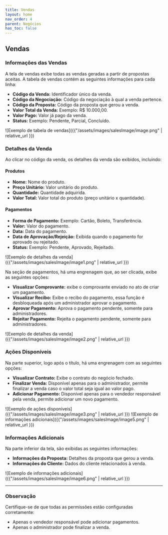 ```yaml
---
title: Vendas
layout: home
nav_order: 4
parent: Negócios
has_toc: false
---
```



## **Vendas**

### Informações das Vendas
A tela de vendas exibe todas as vendas geradas a partir de propostas aceitas. A tabela de vendas contém as seguintes informações para cada linha:  
- **Código da Venda:** Identificador único da venda.  
- **Código da Negociação:** Código da negociação à qual a venda pertence.  
- **Código da Proposta:** Código da proposta que gerou a venda.  
- **Valor Total da Venda:** Exemplo: R$ 10.000,00.  
- **Valor Pago:** Valor já pago da venda.  
- **Status:** Exemplo: Pendente, Parcial, Concluído.  

![Exemplo de tabela de vendas]({{"/assets/images/salesImage/image.png" | relative_url }})

### Detalhes da Venda
Ao clicar no código da venda, os detalhes da venda são exibidos, incluindo:

#### Produtos
- **Nome:** Nome do produto.  
- **Preço Unitário:** Valor unitário do produto.  
- **Quantidade:** Quantidade adquirida.  
- **Valor Total:** Valor total do produto (preço unitário x quantidade).  

#### Pagamentos
- **Forma de Pagamento:** Exemplo: Cartão, Boleto, Transferência.  
- **Valor:** Valor do pagamento.  
- **Data:** Data do pagamento.  
- **Data de Aprovação/Rejeição:** Exibida quando o pagamento for aprovado ou rejeitado.  
- **Status:** Exemplo: Pendente, Aprovado, Rejeitado.  

![Exemplo de detalhes da venda]({{"/assets/images/salesImage/image1.png" | relative_url }})

Na seção de pagamentos, há uma engrenagem que, ao ser clicada, exibe as seguintes opções:  
- **Visualizar Comprovante:** exibe o comprovante enviado no ato de criar um pagamento.
- **Visualizar Recibo:** Exibe o recibo do pagamento, essa função é desbloqueada após um administrador aprovar o pagamento.  
- **Aprovar Pagamento:** Aprova o pagamento pendente, somente para administradores.  
- **Rejeitar Pagamento:** Rejeita o pagamento pendente, somente para administradores.  

![Exemplo de detalhes da venda]({{"/assets/images/salesImage/image2.png" | relative_url }})

### Ações Disponíveis
Na parte superior, logo após o título, há uma engrenagem com as seguintes opções:  
- **Visualizar Contrato:** Exibe o contrato do negócio fechado.  
- **Finalizar Venda:** Disponível apenas para o administrador, permite finalizar a venda caso o valor total seja igual ao valor pago.  
- **Adicionar Pagamento:** Disponível apenas para o vendedor responsável pela venda, permite adicionar um novo pagamento.  

![Exemplo de ações disponíveis]({{"/assets/images/salesImage/image3.png" | relative_url }})
![Exemplo de informações adicionais]({{"/assets/images/salesImage/image5.png" | relative_url }})

### Informações Adicionais
Na parte inferior da tela, são exibidas as seguintes informações:  
- **Informações da Proposta:** Detalhes da proposta que gerou a venda.  
- **Informações do Cliente:** Dados do cliente relacionados à venda.  

![Exemplo de informações adicionais]({{"/assets/images/salesImage/image6.png" | relative_url }})



---

### Observação
Certifique-se de que todas as permissões estão configuradas corretamente:  
- Apenas o vendedor responsável pode adicionar pagamentos.  
- Apenas o administrador pode finalizar a venda.  
